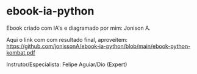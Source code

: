 # ebook-ia-python
Ebook criado com IA's e diagramado por mim: Jonison A. 

Aqui o link com com resultado final, aproveitem:
https://github.com/jonissonA/ebook-ia-python/blob/main/ebook-python-kombat.pdf

Instrutor/Especialista:
Felipe Aguiar/Dio (Expert)
